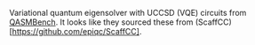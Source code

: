 Variational quantum eigensolver with UCCSD (VQE) circuits from [QASMBench](https://github.com/pnnl/QASMBench). It looks like they sourced these from (ScaffCC)[https://github.com/epiqc/ScaffCC].